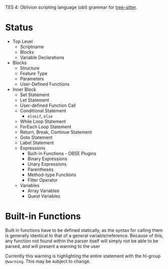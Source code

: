 TES 4: Oblivion scripting language (obl) grammar for [tree-sitter](https://github.com/tree-sitter/tree-sitter).


# Status

- Top Level
    - Scriptname
    - Blocks
    - Variable Declarations
- Blocks
    - Structure
    - Feature Type
    - Parameters
    - User-Defined Functions
- Inner Block
    - Set Statement
    - Let Statement
    - User-defined Function Call
    - Conditional Statement
        - `elseif`, `else`
    - While Loop Statement
    - ForEach Loop Statement
    - Return, Break, Continue Statement
    - Goto Statement
    - Label Statement
    - Expressions
        - Built-in Functions
                - OBSE Plugins
        - Binary Expressions
        - Unary Expressions
        - Parentheses
        - Method-type Functions
        - Filter Operator
    - Variables
        - Array Variables
        - Quest Variables


# Built-in Functions

Built in functions have to be defined statically, as the syntax for calling them is generally
identical to that of a general variable/reference. Because of this, any function not found within
the parser itself will simply not be able to be parsed, and will present a warning to the user

Currently this warning is highlighting the entire statement with the hl-group `@warning`. This may
be subject to change.